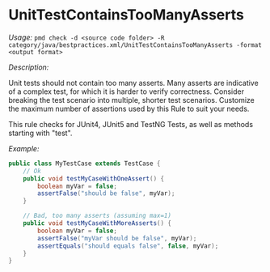 
# UnitTestContainsTooManyAsserts

*Usage:*
`pmd check -d <source code folder> -R category/java/bestpractices.xml/UnitTestContainsTooManyAsserts -format <output format>`

*Description:*

Unit tests should not contain too many asserts. Many asserts are indicative of a complex test, for which
it is harder to verify correctness.  Consider breaking the test scenario into multiple, shorter test scenarios.
Customize the maximum number of assertions used by this Rule to suit your needs.

This rule checks for JUnit4, JUnit5 and TestNG Tests, as well as methods starting with "test".

*Example:*

```java
public class MyTestCase extends TestCase {
    // Ok
    public void testMyCaseWithOneAssert() {
        boolean myVar = false;
        assertFalse("should be false", myVar);
    }

    // Bad, too many asserts (assuming max=1)
    public void testMyCaseWithMoreAsserts() {
        boolean myVar = false;
        assertFalse("myVar should be false", myVar);
        assertEquals("should equals false", false, myVar);
    }
}   
```
